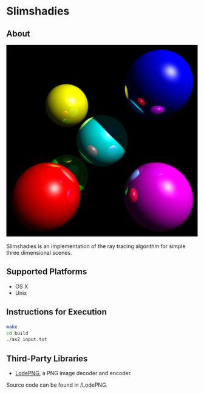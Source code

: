 # Slimshadies

## About

![An image should be here, but cannot be displayed!](/img/scene8.png)

Slimshadies is an implementation of the ray tracing algorithm for simple three dimensional scenes.

## Supported Platforms

* OS X
* Unix

## Instructions for Execution

``` bash
make
cd build
./as2 input.txt
```

## Third-Party Libraries

* [LodePNG](http://lodev.org/lodepng), a PNG image decoder and encoder.

Source code can be found in /LodePNG.
